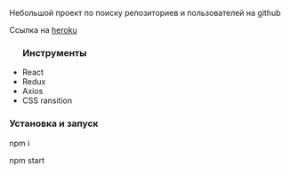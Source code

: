 Небольшой проект по поиску репозиториев и пользователей на github

Ссылка на  <a href="https://morning-lowlands-68943.herokuapp.com/">heroku</a></br>

<ul>
    <h3>Инструменты</h3>
    <li>React</li> 
    <li>Redux</li> 
    <li>Axios</li>
    <li>CSS ransition</li>
</ul>

<h3>Установка и запуск</h3> 
<p>npm i</p>
<p>npm start</p>

